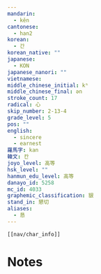 ```yaml
---
mandarin:
  - kěn
cantonese:
  - han2
korean:
  - 간
korean_native: ""
japanese:
  - KON
japanese_nanori: ""
vietnamese:
middle_chinese_initial: kʰ
middle_chinese_final: ən
stroke_count: 17
radical: 心
skip_number: 2-13-4
grade_level: 5
pos: ""
english:
  - sincere
  - earnest
羅馬字: kan
韓文: 칸
joyo_level: 高等
hsk_level: ""
hanmun_edu_level: 高等
danayo_id: 5258
mc_id: 4033
graphemic_classification: 貇
stand_in: 懇切
aliases:
  - 恳
---
```

```meta-bind-embed
[[nav/char_info]]
```

# Notes
